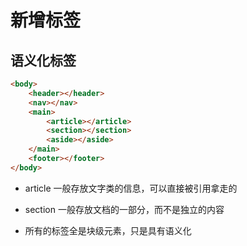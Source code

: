 # 新增标签

## 语义化标签

```html
<body>
    <header></header>
    <nav></nav>
    <main>
        <article></article>
        <section></section>
        <aside></aside>
    </main>
    <footer></footer>
</body>
```

-   article 一般存放文字类的信息，可以直接被引用拿走的

-   section 一般存放文档的一部分，而不是独立的内容

-   所有的标签全是块级元素，只是具有语义化